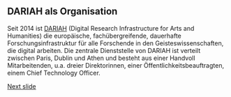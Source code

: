 ## DARIAH als Organisation

Seit 2014 ist [DARIAH](https://www.dariah.eu/) (Digital Research Infrastructure for Arts and Humanities) die europäische, fachübergreifende, dauerhafte Forschungsinfrastruktur für alle Forschende in den Geisteswissenschaften, die digital arbeiten.
Die zentrale Dienststelle von DARIAH ist verteilt zwischen Paris, Dublin und Athen und besteht aus einer Handvoll Mitarbeitenden, u.a. dreier Direktorinnen, einer Öffentlichkeitsbeauftragten, einem Chief Technology Officer.

[Next slide](03.md)
